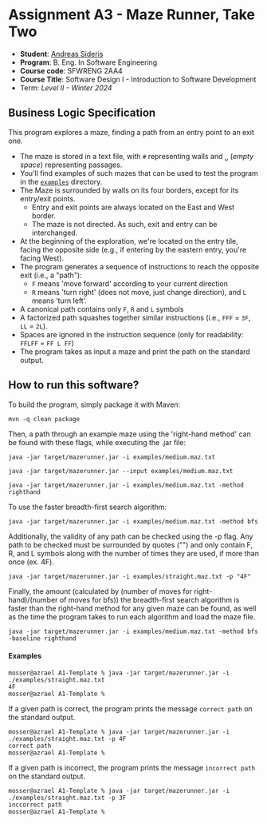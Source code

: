 # Assignment A3 - Maze Runner, Take Two

  * **Student**: [Andreas Sideris](siderisa@mcmaster.ca)
  * **Program**: B. Eng. In Software Engineering
  * **Course code**: SFWRENG 2AA4
  * **Course Title**: Software Design I - Introduction to Software Development 
  * Term: *Level II - Winter 2024*

## Business Logic Specification

This program explores a maze, finding a path from an entry point to an exit one.

- The maze is stored in a text file, with `#` representing walls and `␣` (_empty space_) representing passages.
- You’ll find examples of such mazes that can be used to test the program in the [`examples`](./examples) directory.
- The Maze is surrounded by walls on its four borders, except for its entry/exit points.
    - Entry and exit points are always located on the East and West border.
    - The maze is not directed. As such, exit and entry can be interchanged.
- At the beginning of the exploration, we're located on the entry tile, facing the opposite side (e.g., if entering by the eastern entry, you're facing West).
- The program generates a sequence of instructions to reach the opposite exit (i.e., a "path"):
    - `F` means 'move forward' according to your current direction
    - `R` means 'turn right' (does not move, just change direction), and `L` means ‘turn left’. 
- A canonical path contains only `F`, `R` and `L` symbols
- A factorized path squashes together similar instructions (i.e., `FFF` = `3F`, `LL` = `2L`).
- Spaces are ignored in the instruction sequence (only for readability: `FFLFF` = `FF L FF`)
- The program takes as input a maze and print the path on the standard output.

## How to run this software?

To build the program, simply package it with Maven:

```
mvn -q clean package 
```
Then, a path through an example maze using the 'right-hand method' can be found with these flags, while executing the .jar file:

```
java -jar target/mazerunner.jar -i examples/medium.maz.txt

java -jar target/mazerunner.jar --input examples/medium.maz.txt

java -jar target/mazerunner.jar -i examples/medium.maz.txt -method righthand
```
To use the faster breadth-first search algorithm:

```
java -jar target/mazerunner.jar -i examples/medium.maz.txt -method bfs
```
Additionally, the validity of any path can be checked using the -p flag. 
Any path to be checked must be surrounded by quotes ("") and only contain F, R, and L symbols along with the number of times they are used, if more than once (ex. 4F).

```
java -jar target/mazerunner.jar -i examples/straight.maz.txt -p "4F"
```
Finally, the amount (calculated by (number of moves for right-hand)/(number of moves for bfs))
the breadth-first search algorithm is faster than the right-hand method for any given maze can be found,
as well as the time the program takes to run each algorithm and load the maze file.

```
java -jar target/mazerunner.jar -i examples/medium.maz.txt -method bfs -baseline righthand
```

#### Examples

```
mosser@azrael A1-Template % java -jar target/mazerunner.jar -i ./examples/straight.maz.txt
4F
mosser@azrael A1-Template %
```

If a given path is correct, the program prints the message `correct path` on the standard output.

```
mosser@azrael A1-Template % java -jar target/mazerunner.jar -i ./examples/straight.maz.txt -p 4F
correct path
mosser@azrael A1-Template %
```

If a given path is incorrect, the program prints the message `incorrect path` on the standard output.

```
mosser@azrael A1-Template % java -jar target/mazerunner.jar -i ./examples/straight.maz.txt -p 3F
inccorrect path
mosser@azrael A1-Template %
```

